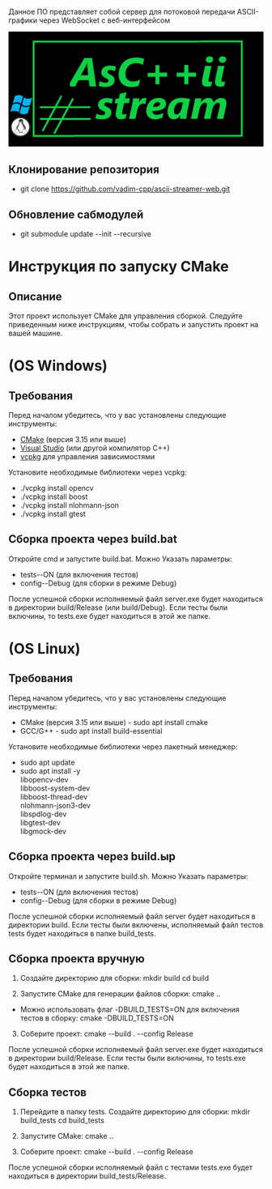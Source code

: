 Данное ПО представляет собой сервер для потоковой передачи ASCII-графики через WebSocket с веб-интерфейсом

![alt text](ascii.png)

## Клонирование репозитория
- git clone https://github.com/vadim-cpp/ascii-streamer-web.git

## Обновление сабмодулей
- git submodule update --init --recursive

# Инструкция по запуску CMake

## Описание

Этот проект использует CMake для управления сборкой. Следуйте приведенным ниже инструкциям, чтобы собрать и запустить проект на вашей машине.

# (OS Windows)

## Требования

Перед началом убедитесь, что у вас установлены следующие инструменты:

- [CMake](https://cmake.org/download/) (версия 3.15 или выше)
- [Visual Studio](https://visualstudio.microsoft.com/) (или другой компилятор C++)
- [vcpkg](https://github.com/microsoft/vcpkg) для управления зависимостями

Установите необходимые библиотеки через vcpkg:
- ./vcpkg install opencv
- ./vcpkg install boost
- ./vcpkg install nlohmann-json
- ./vcpkg install gtest

## Сборка проекта через build.bat

Откройте cmd и запустите build.bat. Можно Указать параметры:
- tests--ON (для включения тестов)
- config--Debug (для сборки в режиме Debug)

После успешной сборки исполняемый файл server.exe будет находиться в директории build/Release (или build/Debug).
Если тесты были включины, то tests.exe будет находиться в этой же папке.

# (OS Linux)

## Требования

Перед началом убедитесь, что у вас установлены следующие инструменты:

- CMake (версия 3.15 или выше) - sudo apt install cmake
- GCC/G++ - sudo apt install build-essential

Установите необходимые библиотеки через пакетный менеджер:
- sudo apt update
- sudo apt install -y \
    libopencv-dev \
    libboost-system-dev \
    libboost-thread-dev \
    nlohmann-json3-dev \
    libspdlog-dev \
    libgtest-dev \
    libgmock-dev

## Сборка проекта через build.ыр

Откройте терминал и запустите build.sh. Можно Указать параметры:
- tests--ON (для включения тестов)
- config--Debug (для сборки в режиме Debug)

После успешной сборки исполняемый файл server будет находиться в директории build.
Если тесты были включены, исполняемый файл тестов tests будет находиться в папке build_tests.

## Сборка проекта вручную

1. Создайте директорию для сборки:
    mkdir build
    cd build 

2. Запустите CMake для генерации файлов сборки:
    cmake ..
- Можно использовать флаг -DBUILD_TESTS=ON для включения тестов в сборку:
    cmake -DBUILD_TESTS=ON

3.  Соберите проект:
    cmake --build . --config Release

После успешной сборки исполняемый файл server.exe будет находиться в директории build/Release.
Если тесты были включины, то tests.exe будет находиться в этой же папке.

## Сборка тестов

1. Перейдите в папку tests. Создайте директорию для сборки:
    mkdir build_tests
    cd build_tests 

2. Запустите CMake:
    cmake ..

3.  Соберите проект:
    cmake --build . --config Release

После успешной сборки исполняемый файл с тестами tests.exe будет находиться в директории build_tests/Release.
